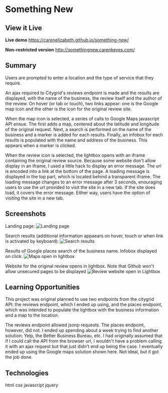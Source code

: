 # Something New

## View it Live

**Live demo**
https://carenelizabeth.github.io/something-new/

**Non-restricted version**
http://somethingnew.carenkeyes.com/

## Summary
Users are prompted to enter a location and the type of service that they require.

An ajax required to Citygrid's reviews endpoint is made and the results are displayed, with the name of the business, the review itself and the author of the review. On hover (or tab or touch), two links appear: one is the Google map icon and the other is the icon for the original review site.

When the map icon is selected, a series of calls to Google Maps javascript API ensue. The first adds a map, centered about the latitude and longitude of the original request. Next, a search is performed on the name of the business and a marker is added for each results. Finally, an infobox for each results is populated with the name and address of the business. This appears when a marker is clicked.

When the review icon is selected, the lightbox opens with an iframe containing the original review source. Because some website don't allow display in an iframe, I used a little hack to display an error message. The url is encoded into a link at the bottom of the page. A loading message is displayed in the top part, which is located behind a transparent iframe. The loading message changes to an error message after 3 seconds, enouraging users to use the url provided to visit the site in a new tab. If the site does load, it covers the error message. Either way, users have the option of visiting the site in a new tab.

## Screenshots
Landing page:
![Landing page](http://carenkeyes.com/wp-content/uploads/2018/04/Landing_page.png)

Search results (additional information appaears on hover, touch or when link is activated by keyboard):
![Search results](http://carenkeyes.com/wp-content/uploads/2018/04/Results.png)

Results of Google places search of the business name. Infobox displayed on click:
![Maps open in lightbox](http://carenkeyes.com/wp-content/uploads/2018/04/Map.png)

Website for the original review opens in lightbox. Note that Github won't allow unsecured pages to be displayed
![Review website open in Lightbox](http://carenkeyes.com/wp-content/uploads/2018/04/Review.png) 

## Learning Opportunities

This project was original planned to use two endpoints from the citygrid API: the reviews endpoint, which I ended up using, and the places endpoint, which was intended to populate the lightbox with the business information and a map to the location.

The reviews endpoint allowed jsonp requests. The places endpoint, however, did not. I ended up spending about a week trying to find another solution: Yelp, the Better Business Bureau, etc. I had originally assumed that if I could call the API from the browser url, I wouldn't have a problem calling it with an ajax request but that just didn't end up being the case. I eventually ended up using the Google maps solution shown here. Not ideal, but it got the job done. 

## Technologies

html
css
javascript
jquery

